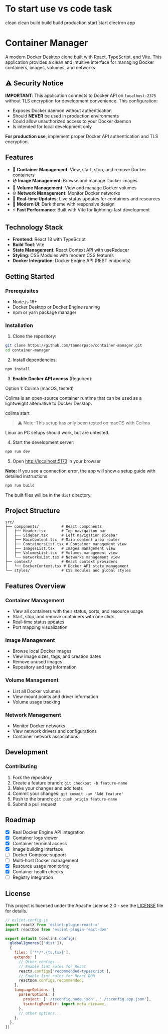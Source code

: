 # To start use vs code task

clean clean build
build build production
start start electron app

# Container Manager

A modern Docker Desktop clone built with React, TypeScript, and Vite. This application provides a clean and intuitive interface for managing Docker containers, images, volumes, and networks.

## ⚠️ Security Notice

**IMPORTANT**: This application connects to Docker API on `localhost:2375` without TLS encryption for development convenience. This configuration:

- Exposes Docker daemon without authentication
- Should **NEVER** be used in production environments
- Could allow unauthorized access to your Docker daemon
- Is intended for local development only

**For production use**, implement proper Docker API authentication and TLS encryption.

## Features

- 🐳 **Container Management**: View, start, stop, and remove Docker containers
- 💿 **Image Management**: Browse and manage Docker images
- 💾 **Volume Management**: View and manage Docker volumes
- 🌐 **Network Management**: Monitor Docker networks
- 🔄 **Real-time Updates**: Live status updates for containers and resources
- 🎨 **Modern UI**: Dark theme with responsive design
- ⚡ **Fast Performance**: Built with Vite for lightning-fast development

## Technology Stack

- **Frontend**: React 18 with TypeScript
- **Build Tool**: Vite
- **State Management**: React Context API with useReducer
- **Styling**: CSS Modules with modern CSS features
- **Docker Integration**: Docker Engine API (REST endpoints)

## Getting Started

### Prerequisites

- Node.js 18+
- Docker Desktop or Docker Engine running
- npm or yarn package manager

### Installation

1. Clone the repository:

```bash
git clone https://github.com/tannerpace/container-manager.git
cd container-manager
```

2. Install dependencies:

```bash
npm install
```

3. **Enable Docker API access** (Required):

Option 1: Colima (macOS, tested)

Colima is an open-source container runtime that can be used as a lightweight alternative to Docker Desktop:

colima start 

> ⚠️ Note: This setup has only been tested on macOS with Colima 

Linux an PC setups should work, but are untested.

4. Start the development server:

```bash
npm run dev
```

5. Open [http://localhost:5173](http://localhost:5173) in your browser

**Note:** If you see a connection error, the app will show a setup guide with detailed instructions.


```bash
npm run build
```

The built files will be in the `dist` directory.

## Project Structure

```
src/
├── components/          # React components
│   ├── Header.tsx       # Top navigation bar
│   ├── Sidebar.tsx      # Left navigation sidebar
│   ├── MainContent.tsx  # Main content area router
│   ├── ContainersList.tsx # Container management view
│   ├── ImagesList.tsx   # Images management view
│   ├── VolumesList.tsx  # Volumes management view
│   └── NetworksList.tsx # Networks management view
├── context/             # React context providers
│   └── DockerContext.tsx # Docker API state management
└── styles/              # CSS modules and global styles
```

## Features Overview

### Container Management

- View all containers with their status, ports, and resource usage
- Start, stop, and remove containers with one click
- Real-time status updates
- Port mapping visualization

### Image Management

- Browse local Docker images
- View image sizes, tags, and creation dates
- Remove unused images
- Repository and tag information

### Volume Management

- List all Docker volumes
- View mount points and driver information
- Volume usage tracking

### Network Management

- Monitor Docker networks
- View network drivers and configurations
- Container network associations

## Development


### Contributing

1. Fork the repository
2. Create a feature branch: `git checkout -b feature-name`
3. Make your changes and add tests
4. Commit your changes: `git commit -am 'Add feature'`
5. Push to the branch: `git push origin feature-name`
6. Submit a pull request

## Roadmap

- [x] Real Docker Engine API integration
- [x] Container logs viewer
- [x] Container terminal access
- [x] Image building interface
- [ ] Docker Compose support
- [ ] Multi-host Docker management
- [x] Resource usage monitoring
- [x] Container health checks
- [ ] Registry integration

## License

This project is licensed under the Apache License 2.0 - see the [LICENSE](LICENSE) file for details.


```js
// eslint.config.js
import reactX from 'eslint-plugin-react-x'
import reactDom from 'eslint-plugin-react-dom'

export default tseslint.config([
  globalIgnores(['dist']),
  {
    files: ['**/*.{ts,tsx}'],
    extends: [
      // Other configs...
      // Enable lint rules for React
      reactX.configs['recommended-typescript'],
      // Enable lint rules for React DOM
      reactDom.configs.recommended,
    ],
    languageOptions: {
      parserOptions: {
        project: ['./tsconfig.node.json', './tsconfig.app.json'],
        tsconfigRootDir: import.meta.dirname,
      },
      // other options...
    },
  },
])
```
````
